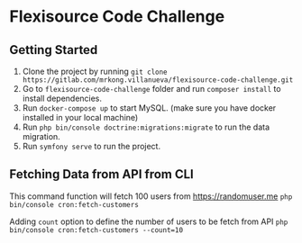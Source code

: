 # Flexisource Code Challenge

## Getting Started
1. Clone the project by running `git clone https://gitlab.com/mrkong.villanueva/flexisource-code-challenge.git` 
1. Go to `flexisource-code-challenge` folder and run `composer install` to install dependencies.
1. Run `docker-compose up` to start MySQL. (make sure you have docker installed in your local machine)
1. Run `php bin/console doctrine:migrations:migrate` to run the data migration.
1. Run `symfony serve` to run the project.

## Fetching Data from API from CLI
This command function will fetch 100 users from https://randomuser.me
`php bin/console cron:fetch-customers`

Adding `count` option to define the number of users to be fetch from API
`php bin/console cron:fetch-customers --count=10`

